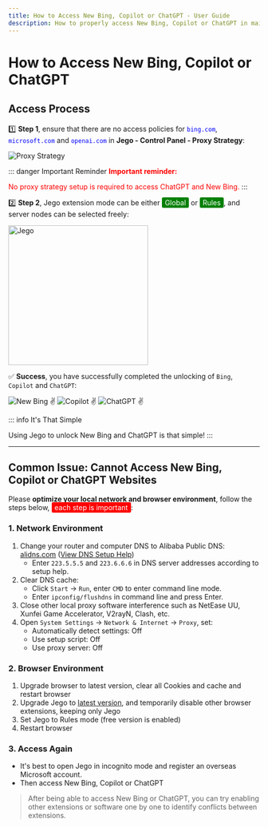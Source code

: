 ```yaml
---
title: How to Access New Bing, Copilot or ChatGPT - User Guide
description: How to properly access New Bing, Copilot or ChatGPT in mainland China
---
```


# How to Access New Bing, Copilot or ChatGPT

## Access Process

1️⃣ **Step 1**, ensure that there are no access policies for <span style="color:blue;">`bing.com`</span>, <span style="color:blue;">`microsoft.com`</span> and <span style="color:blue;">`openai.com`</span> in **Jego - Control Panel - Proxy Strategy**:

<img src="/images/image_spaces_2FtaiByLw8cj0IZKJTlaiM_2Fuploads_2FP4697dXOzW45YZoWIk0T_2Fimage_3.png" alt="Proxy Strategy">

::: danger Important Reminder
<span style="color:red;">**Important reminder:**</span>

<span style="color:red;">No proxy strategy setup is required to access ChatGPT and New Bing.</span>
:::

2️⃣ **Step 2**, Jego extension mode can be either <span style="background-color:green; color:white; padding:2px 6px; border-radius:3px;">Global</span> or <span style="background-color:green; color:white; padding:2px 6px; border-radius:3px;">Rules</span>, and server nodes can be selected freely:

<img src="/images/image_spaces_2FtaiByLw8cj0IZKJTlaiM_2Fuploads_2FkeJOr6KeXyIxonlfJZdU_2Fimage_1.png" alt="Jego" width="280" />

✅ **Success**, you have successfully completed the unlocking of `Bing`, `Copilot` and `ChatGPT`:

<img src="/images/image_spaces_2FtaiByLw8cj0IZKJTlaiM_2Fuploads_2F8xAkeKaPFvJCAt1MuBYf_2Fimage_2.png" alt="New Bing ✌">

<img src="/images/image_spaces_2FtaiByLw8cj0IZKJTlaiM_2Fuploads_2Fz7RH5pwBUDwrBQdsdvah_2Fimage_3.png" alt="Copilot ✌">

<img src="/images/image_spaces_2FtaiByLw8cj0IZKJTlaiM_2Fuploads_2F8oyNaJcc0tFJdbungX6t_2Fimage_1.png" alt="ChatGPT ✌">

::: info It's That Simple

Using Jego to unlock New Bing and ChatGPT is that simple!
:::

---

## Common Issue: Cannot Access New Bing, Copilot or ChatGPT Websites

Please **optimize your local network and browser environment**, follow the steps below, <span style="background-color:red; color:white; padding:2px 6px; border-radius:3px;">each step is important</span>:

### 1. Network Environment
1. Change your router and computer DNS to Alibaba Public DNS: [alidns.com](http://alidns.com/) ([View DNS Setup Help](https://www.alidns.com/knowledge?type=SETTING_DOCS#user_windows))
   * Enter `223.5.5.5` and `223.6.6.6` in DNS server addresses according to setup help.
2. Clear DNS cache:
   * Click `Start` -> `Run`, enter `CMD` to enter command line mode.
   * Enter `ipconfig/flushdns` in command line and press Enter.
3. Close other local proxy software interference such as NetEase UU, Xunfei Game Accelerator, V2rayN, Clash, etc.
4. Open `System Settings` -> `Network & Internet` -> `Proxy`, set:
   * Automatically detect settings: Off
   * Use setup script: Off
   * Use proxy server: Off

### 2. Browser Environment
1. Upgrade browser to latest version, clear all Cookies and cache and restart browser
2. Upgrade Jego to [latest version](/en/guide/keep-updated), and temporarily disable other browser extensions, keeping only Jego
3. Set Jego to Rules mode (free version is enabled)
4. Restart browser

### 3. Access Again
* It's best to open Jego in incognito mode and register an overseas Microsoft account.
* Then access New Bing, Copilot or ChatGPT

> After being able to access New Bing or ChatGPT, you can try enabling other extensions or software one by one to identify conflicts between extensions. 